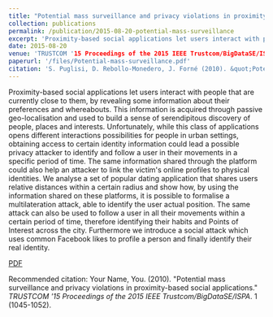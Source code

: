 ```yaml
---
title: "Potential mass surveillance and privacy violations in proximity-based social applications."
collection: publications
permalink: /publication/2015-08-20-potential-mass-surveillance
excerpt: 'Proximity-based social applications let users interact with people that are currently close to them, by revealing some information about their preferences and whereabouts. This information is acquired through passive geo-localisation and used to build a sense of serendipitous discovery of people, places and interests.'
date: 2015-08-20
venue: 'TRUSTCOM '15 Proceedings of the 2015 IEEE Trustcom/BigDataSE/ISPA'
paperurl: '/files/Potential-mass-surveillance.pdf'
citation: 'S. Puglisi, D. Rebollo-Monedero, J. Forné (2010). &quot;Potential mass surveillance and privacy violations in proximity-based social applications.&quot; <i>TRUSTCOM '15 Proceedings of the 2015 IEEE Trustcom/BigDataSE/ISPA</i>. 1 (1045-1052).'
---
```

Proximity-based social applications let users interact with people that are currently close to them, by revealing some information about their preferences and whereabouts. This information is acquired through passive geo-localisation and used to build a sense of serendipitous discovery of people, places and interests. Unfortunately, while this class of applications opens different interactions possibilities for people in urban settings, obtaining access to certain identity information could lead a possible privacy attacker to identify and follow a user in their movements in a specific period of time. The same information shared through the platform could also help an attacker to link the victim's online profiles to physical identities. We analyse a set of popular dating application that shares users relative distances within a certain radius and show how, by using the information shared on these platforms, it is possible to formalise a multilateration attack, able to identify the user actual position. The same attack can also be used to follow a user in all their movements within a certain period of time, therefore identifying their habits and Points of Interest across the city. Furthermore we introduce a social attack which uses common Facebook likes to profile a person and finally identify their real identity.

[PDF](/files/Potential-mass-surveillance.pdf)

Recommended citation: Your Name, You. (2010). "Potential mass surveillance and privacy violations in proximity-based social applications." <i>TRUSTCOM '15 Proceedings of the 2015 IEEE Trustcom/BigDataSE/ISPA</i>. 1 (1045-1052).


